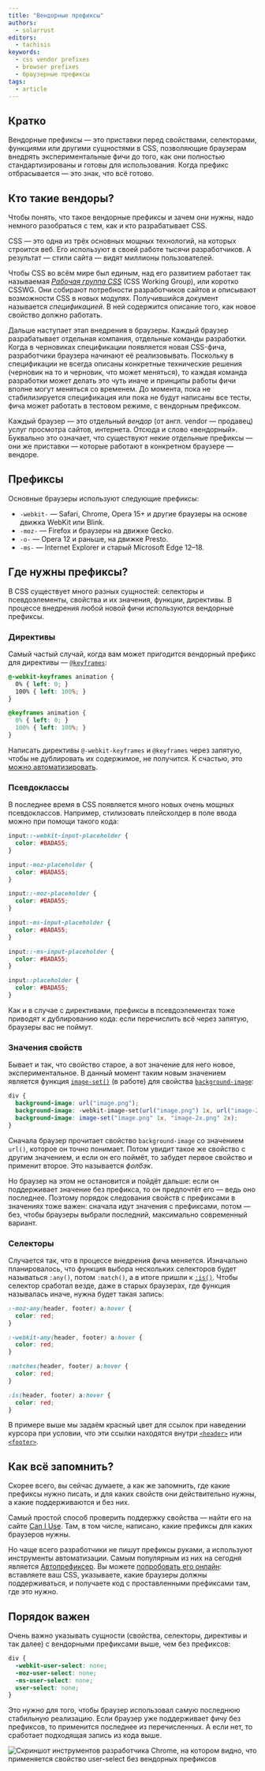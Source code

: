 ```yaml
---
title: "Вендорные префиксы"
authors:
  - solarrust
editors:
  - tachisis
keywords:
  - css vendor prefixes
  - browser prefixes
  - браузерные префиксы
tags:
  - article
---
```


## Кратко

Вендорные префиксы — это приставки перед свойствами, селекторами, функциями или другими сущностями в CSS, позволяющие браузерам внедрять экспериментальные фичи до того, как они полностью стандартизированы и готовы для использования. Когда префикс отбрасывается — это знак, что всё готово.

## Кто такие вендоры?

Чтобы понять, что такое вендорные префиксы и зачем они нужны, надо немного разобраться с тем, как и кто разрабатывает CSS.

CSS — это одна из трёх основных мощных технологий, на которых строится веб. Его используют в своей работе тысячи разработчиков. А результат — стили сайта — видят миллионы пользователей.

Чтобы CSS во всём мире был единым, над его развитием работает так называемая [_Рабочая группа CSS_](https://www.w3.org/wiki/CSSWG) (CSS Working Group), или коротко CSSWG. Они собирают потребности разработчиков сайтов и описывают возможности CSS в новых модулях. Получившийся документ называется _спецификацией_. В ней содержится описание того, как новое свойство должно работать.

Дальше наступает этап внедрения в браузеры. Каждый браузер разрабатывает отдельная компания, отдельные команды разработки. Когда в черновиках спецификации появляется новая CSS-фича, разработчики браузера начинают её реализовывать. Поскольку в спецификации не всегда описаны конкретные технические решения (черновик на то и черновик, что может меняться), то каждая команда разработки может делать это чуть иначе и принципы работы фичи вполне могут меняться со временем. До момента, пока не стабилизируется спецификация или пока не будут написаны все тесты, фича может работать в тестовом режиме, с вендорным префиксом.

Каждый браузер — это отдельный _вендор_ (от англ. vendor — продавец) услуг просмотра сайтов, интернета. Отсюда и слово «вендорный». Буквально это означает, что существуют некие отдельные префиксы — они же приставки — которые работают в конкретном браузере — вендоре.

## Префиксы

Основные браузеры используют следующие префиксы:

- `-webkit-` — Safari, Chrome, Opera 15+ и другие браузеры на основе движка WebKit или Blink.
- `-moz-` — Firefox и браузеры на движке Gecko.
- `-o-` — Opera 12 и раньше, на движке Presto.
- `-ms-` — Internet Explorer и старый Microsoft Edge 12–18.

## Где нужны префиксы?

В CSS существует много разных сущностей: селекторы и псевдоэлементы, свойства и их значения, функции, директивы. В процессе внедрения любой новой фичи используются вендорные префиксы.

### Директивы

Самый частый случай, когда вам может пригодится вендорный префикс для директивы — [`@keyframes`](/css/keyframes):

```css
@-webkit-keyframes animation {
  0% { left: 0; }
  100% { left: 100%; }
}

@keyframes animation {
  0% { left: 0; }
  100% { left: 100%; }
}
```

Написать директивы `@-webkit-keyframes` и `@keyframes` через запятую, чтобы не дублировать их содержимое, не получится. К счастью, это [можно автоматизировать](TODO).

### Псевдоклассы

В последнее время в CSS появляется много новых очень мощных псевдоклассов. Например, стилизовать плейсхолдер в поле ввода можно при помощи такого кода:

```css
input::-webkit-input-placeholder {
  color: #BADA55;
}

input:-moz-placeholder {
  color: #BADA55;
}

input::-moz-placeholder {
  color: #BADA55;
}

input:-ms-input-placeholder {
  color: #BADA55;
}

input::-ms-input-placeholder {
  color: #BADA55;
}

input::placeholder {
  color: #BADA55;
}
```

Как и в случае с директивами, префиксы в псевдоэлементах тоже приводят к дублированию кода: если перечислить всё через запятую, браузеры вас не поймут.

### Значения свойств

Бывает и так, что свойство старое, а вот значение для него новое, экспериментальное. В данный момент таким новым значением является функция [`image-set()`](/css/image-set) (в работе) для свойства [`background-image`](/css/background-image):

```css
div {
  background-image: url("image.png");
  background-image: -webkit-image-set(url("image.png") 1x, url("image-2x.png") 2x);
  background-image: image-set("image.png" 1x, "image-2x.png" 2x);
}
```

Сначала браузер прочитает свойство `background-image` со значением `url()`, которое он точно понимает. Потом увидит такое же свойство с другим значением, и если он его поймёт, то забудет первое свойство и применит второе. Это называется _фолбэк_.

Но браузер на этом не остановится и пойдёт дальше: если он поддерживает значение без префикса, то он предпочтёт его — ведь оно последнее. Поэтому порядок следования свойств с префиксами в значениях тоже важен: сначала идут значения с префиксами, потом — без, чтобы браузеры выбрали последний, максимально современный вариант.

### Селекторы

Случается так, что в процессе внедрения фича меняется. Изначально планировалось, что функция выбора нескольких селекторов будет называться `:any()`, потом `:match()`, а в итоге пришли к [`:is()`](/css/is). Чтобы селектор сработал везде, даже в старых браузерах, где функция называлась иначе, нужна будет такая запись:

```css
:-moz-any(header, footer) a:hover {
  color: red;
}

:-webkit-any(header, footer) a:hover {
  color: red;
}

:matches(header, footer) a:hover {
  color: red;
}

:is(header, footer) a:hover {
  color: red;
}
```

В примере выше мы задаём красный цвет для ссылок при наведении курсора при условии, что эти ссылки находятся внутри [`<header>`](/html/header) или [`<footer>`](/html/footer).

## Как всё запомнить?

Скорее всего, вы сейчас думаете, а как же запомнить, где какие префиксы нужно писать, и для каких свойств они действительно нужны, а какие поддерживаются и без них.

Самый простой способ проверить поддержку свойства — найти его на сайте [Can I Use](https://caniuse.com). Там, в том числе, написано, какие префиксы для каких браузеров нужны.

Но чаще всего разработчики не пишут префиксы руками, а используют инструменты автоматизации. Самым популярным из них на сегодня является [Автопрефиксер](https://github.com/postcss/autoprefixer). Вы можете [попробовать его онлайн](https://autoprefixer.github.io/ru/): вставляете ваш CSS, указываете, какие браузеры должны поддерживаться, и получаете код с проставленными префиксами там, где это нужно.

## Порядок важен

Очень важно указывать сущности (свойства, селекторы, директивы и так далее) с вендорными префиксами выше, чем без префиксов:

```css
div {
  -webkit-user-select: none;
  -moz-user-select: none;
  -ms-user-select: none;
  user-select: none;
}
```

Это нужно для того, чтобы браузер использовал самую последнюю стабильную реализацию. Если браузер уже поддерживает фичу без префиксов, то применится последнее из перечисленных. А если нет, то сработает подходящая запись из кода выше.

![Скриншот инструментов разработчика Chrome, на котором видно, что применяется свойство user-select без вендорных префиксов](images/vendor-prefixe-example.png)
